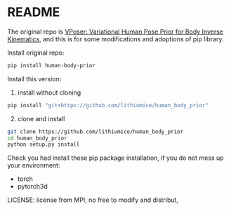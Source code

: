 # README
The original repo is [VPoser: Variational Human Pose Prior for Body Inverse Kinematics](https://github.com/nghorbani/human_body_prior), and this is for some modifications and adoptions of pip library.

Install original repo:
```bash
pip install human-body-prior
```

Install this version:
1. install without cloning
```bash
pip install "git+https://github.com/lithiumice/human_body_prior"
```

2. clone and install
```bash
git clone https://github.com/lithiumice/human_body_prior
cd human_body_prior 
python setup.py install
```


Check you had install these pip package installation, if you do not mess up your environment:
+ torch
+ pytorch3d

LICENSE: license from MPI, no free to modify and distribut,